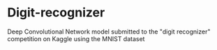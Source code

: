 # Digit-recognizer
Deep Convolutional Network model submitted to the "digit recognizer" competition on Kaggle using the MNIST dataset
